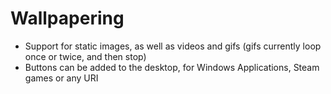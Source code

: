 # Wallpapering

- Support for static images, as well as videos and gifs (gifs currently loop once or twice, and then stop)
- Buttons can be added to the desktop, for Windows Applications, Steam games or any URI
